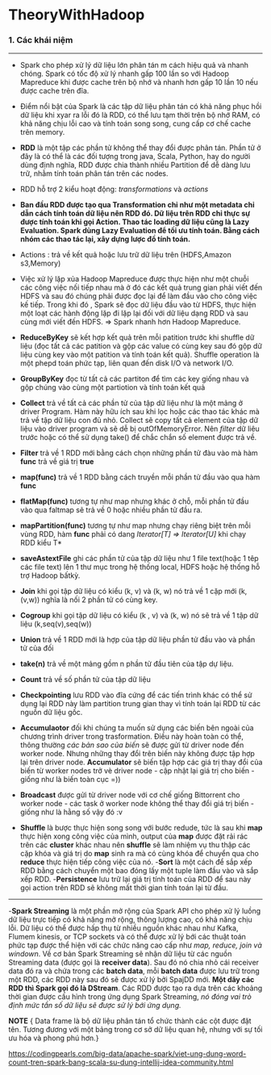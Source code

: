 # TheoryWithHadoop
### 1. Các khái niệm 
---
- Spark cho phép xử lý dữ liệu lớn phân tán m cách hiệu quả và nhanh chóng. Spark có tốc độ xử lý nhanh gấp 100 lần so với Hadoop Mapreduce khi được cache trên bộ nhớ và nhanh hơn gấp 10 lần 10 nếu được cache trên đĩa.
- Điểm nổi bật của Spark là các tập dữ liệu phân tán có khả năng phục hồi dữ liệu khi xyar ra lỗi đó là RDD, có thể lưu tạm thời trên bộ nhớ RAM, có khả năng chịu lỗi cao và tính toán song song, cung cấp cơ chế cache trên memory.
- **RDD** là một tập các phần tử không thể thay đổi được phân tán. Phần tử ở đây là có thể là các đối tượng trong java, Scala, Python, hay do người dùng định nghĩa, RDD được chia thành nhiều Partition để dễ dàng lưu trữ, nhằm tính toán phân tán trên các nodes.
- RDD hỗ trợ 2 kiểu hoạt động: *transformations* và *actions*
- **Ban đầu RDD được tạo qua Transformation chỉ như một metadata chỉ dẫn cách tính toán dữ liệu nên RDD đó. Dữ liệu trên RDD chỉ thực sự được tính toán khi gọi Action. Thao tác loading dữ liệu cũng là Lazy Evaluation. Spark dùng Lazy Evaluation để tối ưu tính toán. Bằng cách nhóm các thao tác lại, xây dựng lược đồ tính toán.**
- Actions : trả về kết quả hoặc lưu trữ dữ liệu trên (HDFS,Amazon s3,Memory)
- Việc xử lý lặp xủa Hadoop Mapreduce được thực hiện như một chuỗi các công việc nối tiếp nhau mà ở đó các kết quả trung gian phải viết đến HDFS và sau đó chúng phải được đọc lại để làm đầu vào cho công việc kế tiếp. Trong khi đó , Spark sẽ đọc dữ liệu đầu vào từ HDFS, thực hiện một loạt các hành động lặp đi lặp lại đối với dữ liệu dạng RDD và sau cùng mới viết đến HDFS.
=> Spark nhanh hơn Hadoop Mapreduce.
- **ReduceByKey** sẽ kết hợp kết quả trên mỗi patition trước khi shuffle dữ liệu (đọc tất cả các patition và gộp các value có cùng key sau đó gộp dữ liệu cùng key vào một patition và tính toán kết quả).  Shuffle operation là một phepd toán phức tạp, liên quan đến disk I/O và network I/O.
- **GroupByKey** đọc từ tất cả các partiton để tìm các key giống nhau và gộp chúng vào cùng một partiotion và tính toán kết quả
- **Collect** trả về tất cả các phần tử của tập dữ liệu như là một mảng ở driver Program. Hàm này hữu ích sau khi lọc hoặc các thao tác khác mà trả về tập dữ liệu con đủ nhỏ. Collect sẽ copy tất cả element của tập dữ liệu vào driver program và sẽ dễ bị outOfMemoryError. Nên *filter* dữ liêu trước hoặc có thể sử dụng take() để chắc chắn số element được trả về.
- **Filter** trả về 1 RDD mới bằng cách chọn những phần tử đàu vào mà hàm **func** trả về giá trị **true**
- **map(func)** trả về 1 RDD bằng cách truyền mỗi phần tử đầu vào qua hàm **func**
- **flatMap(func)** tương tự như map nhưng khác ở chỗ, mỗi phần tử đầu vào qua faltmap sẽ trả về 0 hoặc nhiều phần tử đầu ra.
- **mapPartition(func)** tương tự như map nhưng chạy riêng biệt trên mỗi vùng RDD, hàm **func** phải có dang *Iterator[T] => Iterator[U]* khi chạy RDD kiểu T*
- **saveAstextFile** ghi các phần tử của tập dữ liệu như 1 file text(hoặc 1 têp các file text) lên 1 thư mục trong hệ thống local, HDFS hoặc hệ thống hỗ trợ Hadoop bấtkỳ.
- **Join** khi gọi tập dữ liệu có kiểu (k, v) và (k, w) nó trả về 1 cặp mới (k, (v,w)) nghĩa là nối 2 phần tử có cùng key.
- **Cogroup** khi gọi tập dữ liệu có kiểu (k , v) và (k, w) nó sẽ trả về 1 tập dữ liệu (k,seq(v),seq(w))
- **Union** trả về 1 RDD mới là hợp của tập dữ liệu phần tử đầu vào và phần tử của đối
- **take(n)** trả về một mảng gồm n phần tử đầu tiên của tập dự liệu.
- **Count** trả về số phần tử của tập dữ liệu
- **Checkpointing** lưu RDD vào đĩa cứng để các tiến  trình khác có thể sử dụng lại RDD này làm partition trung gian thay vì tính toán lại RDD từ các nguồn dữ liệu gốc.

- **Accumulaotor** đối khi chúng ta muốn sử dụng các biến bên ngoài của chương trình driver trong trasformation. Điều này hoàn toàn có thể, thông thường *các bản sao của biến* sẽ được gửi từ driver node đến worker node. Nhưng những thay đổi trên biến này không được tập hợp lại trên driver node. **Accumulator** sẽ biến tập hợp các giá trị thay đổi của biến từ worker nodes trở vè driver node - cập nhật lại giá trị cho biến - giống như là biến toàn cục =))
- **Broadcast** được gửi từ driver node với cơ chế giống Bittorrent cho worker node - các task ở worker node không thể thay đổi giá trị biến - giống như là hằng số vậy đó :v
- **Shuffle** là bược thực hiện song song với bước redude, tức là sau khi **map** thực hiện xong công việc của mình, output của **map** được đặt rải rác trên các **cluster** khác nhau nên **shuffle** sẽ làm nhiệm vụ thu thập các cặp khóa và giá trị do 
**map** sinh ra mà có cùng khóa để chuyển qua cho **reduce** thực hiện tiếp công việc của nó.
-**Sort** là một cách để sắp xếp RDD bằng cách chuyển một bao đóng lấy một tuple làm đầu vào và sắp xếp RDD.
-**Persistence** lưu trữ lại giá trị tính toán của RDD để sau này gọi action trên RDD sẽ không mất thời gian tính toán lại từ đầu.

---
-**Spark Streaming** là một phần mở rộng của Spark API cho phép xử lý luồng dữ liệu trực tiếp có khả năng mở rộng, thông lượng cao, có khả năng chịu lỗi. Dữ liệu có thể được hấp thụ từ nhiều nguồn khác nhau như Kafka, Flumem kinesis, or TCP sockets và có thể được xử lý bới các thuật toán phức tạp được thể hiện với các chức năng  cao cấp như *map, reduce, join và windown*. Về cơ bản Spark Streaming sẽ nhận dữ liệu từ các nguồn Streaming data (được gọi là **receiver data**). Sau đó nó chia nhỏ cái receiver data đó ra và chứa trong các **batch data**, mỗi **batch data** được lưu trữ trong một RDD, các RDD này sau đó sẽ được xử lý bởi SpajDD mới. **Một dãy các RDD thì Spark gọi đó là DStream**. Các RDD được tạo ra dựa trên các khoảng thời gian được cấu hình trong ứng dụng Spark Streaming, *nó đóng vai trò định mức tần số dữ liệu sẽ được sử lý bới ứng dụng.*



**NOTE**
{ Data frame là bộ dữ liệu phân tán tổ chức thành các cột được đặt tên. Tương đương với một bảng trong cơ sở dữ liệu quan hệ, nhưng với sự tối ưu hóa và phong phú hơn.}



https://codingpearls.com/big-data/apache-spark/viet-ung-dung-word-count-tren-spark-bang-scala-su-dung-intellij-idea-community.html
